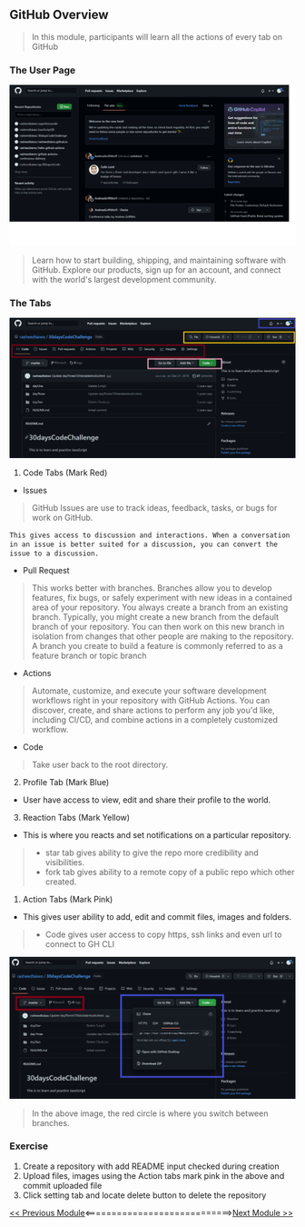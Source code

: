 ## GitHub Overview

>   In this module, participants will learn all the actions of every tab on GitHub

### The User Page


![Landing](./vscode-pack/github-landing.png)

>   Learn how to start building, shipping, and maintaining software with GitHub. Explore our products, sign up for an account, and connect with the world's largest development community.

### The Tabs 

![Tabs](./vscode-pack/tabs.png)

1.  Code Tabs (Mark Red)

-   Issues
>    GitHub Issues are use to track ideas, feedback, tasks, or bugs for work on GitHub.

    This gives access to discussion and interactions. When a conversation in an issue is better suited for a discussion, you can convert the issue to a discussion.

-   Pull Request

>   This works better with branches. Branches allow you to develop features, fix bugs, or safely experiment with new ideas in a contained area of your repository. You always create a branch from an existing branch. Typically, you might create a new branch from the default branch of your repository. You can then work on this new branch in isolation from changes that other people are making to the repository. A branch you create to build a feature is commonly referred to as a feature branch or topic branch

-   Actions

>   Automate, customize, and execute your software development workflows right in your repository with GitHub Actions. You can discover, create, and share actions to perform any job you'd like, including CI/CD, and combine actions in a completely customized workflow.

-   Code

> Take user back to the root directory.

2.  Profile Tab (Mark Blue)

-   User have access to view, edit and share their profile to the world.

3.  Reaction Tabs (Mark Yellow)

-   This is where you reacts and set notifications on a particular repository.

>   -   star tab gives ability to give the repo more credibility and visibilities.
>   -   fork tab gives ability to a remote copy of a public repo which other created. 

1.  Action Tabs (Mark Pink)

-   This gives user ability to add, edit and commit files, images and folders.

>   -   Code gives user access to copy https, ssh links and even url to connect to GH CLI 

![code tabs](./vscode-pack/tabs-code.png)

>   In the above image, the red circle is where you switch between branches.

### Exercise

1.  Create a repository with add README input checked during creation
2.  Upload files, images using the Action tabs mark pink in the above and commit uploaded file
3.  Click setting tab and locate delete button to delete the repository


[<< Previous Module](/docs/beginner-intermediate/4-git-in-vscode.md)<============================>[Next Module >>](/docs/beginner-intermediate/6-mdx-conclusion.md)
